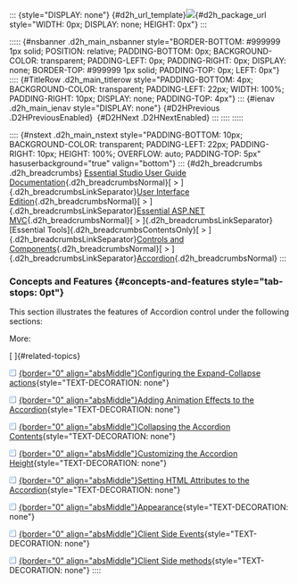 ::: {style="DISPLAY: none"}
[](ms-xhelp:///?Id=d2h_url_template){#d2h_url_template}![](!package_url!){#d2h_package_url style="WIDTH: 0px; DISPLAY: none; HEIGHT: 0px"}
:::

::::: {#nsbanner .d2h_main_nsbanner style="BORDER-BOTTOM: #999999 1px solid; POSITION: relative; PADDING-BOTTOM: 0px; BACKGROUND-COLOR: transparent; PADDING-LEFT: 0px; PADDING-RIGHT: 0px; DISPLAY: none; BORDER-TOP: #999999 1px solid; PADDING-TOP: 0px; LEFT: 0px"}
:::: {#TitleRow .d2h_main_titlerow style="PADDING-BOTTOM: 4px; BACKGROUND-COLOR: transparent; PADDING-LEFT: 22px; WIDTH: 100%; PADDING-RIGHT: 10px; DISPLAY: none; PADDING-TOP: 4px"}
::: {#ienav .d2h_main_ienav style="DISPLAY: none"}
[](ms-xhelp:///?Id=68bc2227-aae9-4296-af52-07e49629afe3){#D2HPrevious .D2HPreviousEnabled}  [](ms-xhelp:///?Id=5bbbaf80-bede-43b9-a5fd-38e1a1fbe87f){#D2HNext .D2HNextEnabled}
:::
::::
:::::

:::: {#nstext .d2h_main_nstext style="PADDING-BOTTOM: 10px; BACKGROUND-COLOR: transparent; PADDING-LEFT: 22px; PADDING-RIGHT: 10px; HEIGHT: 100%; OVERFLOW: auto; PADDING-TOP: 5px" hasuserbackground="true" valign="bottom"}
::: {#d2h_breadcrumbs .d2h_breadcrumbs}
[Essential Studio User Guide Documentation](ms-xhelp:///?Id=12457748-09e3-4d74-a240-8e049cedf030){.d2h_breadcrumbsNormal}[ \> ]{.d2h_breadcrumbsLinkSeparator}[User Interface Edition](ms-xhelp:///?Id=c29296b7-531c-413b-a0ec-488ca1f7f669){.d2h_breadcrumbsNormal}[ \> ]{.d2h_breadcrumbsLinkSeparator}[Essential ASP.NET MVC](ms-xhelp:///?Id=4b14e7d1-65c4-4f67-b1aa-2c37709905a5){.d2h_breadcrumbsNormal}[ \> ]{.d2h_breadcrumbsLinkSeparator}[Essential Tools]{.d2h_breadcrumbsContentsOnly}[ \> ]{.d2h_breadcrumbsLinkSeparator}[Controls and Components](ms-xhelp:///?Id=f0af2fff-6f00-4ca4-85a6-54e41ac5dc96){.d2h_breadcrumbsNormal}[ \> ]{.d2h_breadcrumbsLinkSeparator}[Accordion](ms-xhelp:///?Id=9390b31f-d5c3-4f63-9053-c194c0e4475e){.d2h_breadcrumbsNormal}
:::

### Concepts and Features {#concepts-and-features style="tab-stops: 0pt"}

This section illustrates the features of Accordion control under the following sections:

More:

[ ]{#related-topics}

[![](button.gif){border="0" align="absMiddle"}Configuring the Expand-Collapse actions](ms-xhelp:///?Id=0e99ec59-9aed-4062-9353-77cd8ec32435){style="TEXT-DECORATION: none"}

[![](button.gif){border="0" align="absMiddle"}Adding Animation Effects to the Accordion](ms-xhelp:///?Id=485eb4e3-2a6e-45b2-8680-9a2e1dfa6d65){style="TEXT-DECORATION: none"}

[![](button.gif){border="0" align="absMiddle"}Collapsing the Accordion Contents](ms-xhelp:///?Id=5377368a-feeb-4382-bcc7-21ad47d8bc67){style="TEXT-DECORATION: none"}

[![](button.gif){border="0" align="absMiddle"}Customizing the Accordion Height](ms-xhelp:///?Id=e9be8c99-ea54-48a0-8b19-e21c780958c0){style="TEXT-DECORATION: none"}

[![](button.gif){border="0" align="absMiddle"}Setting HTML Attributes to the Accordion](ms-xhelp:///?Id=3f6d45a1-fae1-474d-b163-903b8b34221a){style="TEXT-DECORATION: none"}

[![](button.gif){border="0" align="absMiddle"}Appearance](ms-xhelp:///?Id=f327397c-c2f8-452d-95c5-3665d0537043){style="TEXT-DECORATION: none"}

[![](button.gif){border="0" align="absMiddle"}Client Side Events](ms-xhelp:///?Id=eb5b4675-3fe2-403b-a3ea-7792e51c1494){style="TEXT-DECORATION: none"}

[![](button.gif){border="0" align="absMiddle"}Client Side methods](ms-xhelp:///?Id=e7799d81-5026-46af-963e-20bb291bdb6f){style="TEXT-DECORATION: none"}
::::
